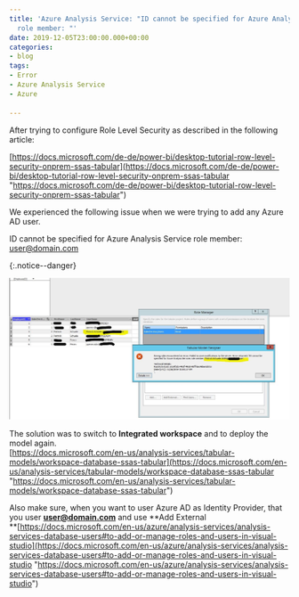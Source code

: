 ```yaml
---
title: 'Azure Analysis Service: "ID cannot be specified for Azure Analysis Service
  role member: "'
date: 2019-12-05T23:00:00.000+00:00
categories:
- blog
tags:
- Error
- Azure Analysis Service
- Azure

---
```

After trying to configure Role Level Security as described in the following article:

[https://docs.microsoft.com/de-de/power-bi/desktop-tutorial-row-level-security-onprem-ssas-tabular](https://docs.microsoft.com/de-de/power-bi/desktop-tutorial-row-level-security-onprem-ssas-tabular "https://docs.microsoft.com/de-de/power-bi/desktop-tutorial-row-level-security-onprem-ssas-tabular")

We experienced the following issue when we were trying to add any Azure AD user.

ID cannot be specified for Azure Analysis Service role member: user@domain.com 

{:.notice--danger}

![](assets/images/BlogRLSError2.jpg)

The solution was to switch to **Integrated workspace** and to deploy the model again.  
[https://docs.microsoft.com/en-us/analysis-services/tabular-models/workspace-database-ssas-tabular](https://docs.microsoft.com/en-us/analysis-services/tabular-models/workspace-database-ssas-tabular "https://docs.microsoft.com/en-us/analysis-services/tabular-models/workspace-database-ssas-tabular")

Also make sure, when you want to user Azure AD as Identity Provider, that you user **user@domain.com** and use **Add External  
**[https://docs.microsoft.com/en-us/azure/analysis-services/analysis-services-database-users#to-add-or-manage-roles-and-users-in-visual-studio](https://docs.microsoft.com/en-us/azure/analysis-services/analysis-services-database-users#to-add-or-manage-roles-and-users-in-visual-studio "https://docs.microsoft.com/en-us/azure/analysis-services/analysis-services-database-users#to-add-or-manage-roles-and-users-in-visual-studio")